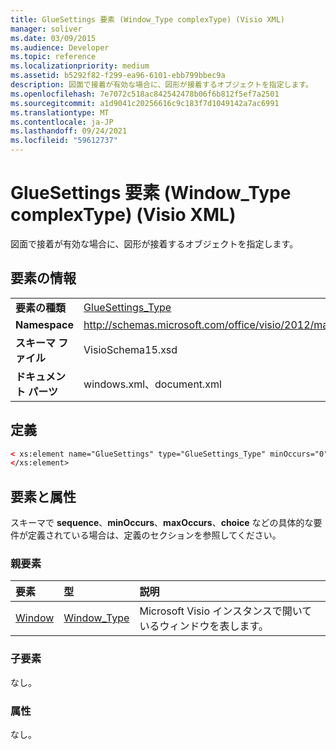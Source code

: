 ```yaml
---
title: GlueSettings 要素 (Window_Type complexType) (Visio XML)
manager: soliver
ms.date: 03/09/2015
ms.audience: Developer
ms.topic: reference
ms.localizationpriority: medium
ms.assetid: b5292f82-f299-ea96-6101-ebb799bbec9a
description: 図面で接着が有効な場合に、図形が接着するオブジェクトを指定します。
ms.openlocfilehash: 7e7072c518ac842542478b06f6b812f5ef7a2501
ms.sourcegitcommit: a1d9041c20256616c9c183f7d1049142a7ac6991
ms.translationtype: MT
ms.contentlocale: ja-JP
ms.lasthandoff: 09/24/2021
ms.locfileid: "59612737"
---
```

# <a name="gluesettings-element-window_type-complextype-visio-xml"></a>GlueSettings 要素 (Window_Type complexType) (Visio XML)

図面で接着が有効な場合に、図形が接着するオブジェクトを指定します。
  
## <a name="element-information"></a>要素の情報

|||
|:-----|:-----|
|**要素の種類** <br/> |[GlueSettings_Type](gluesettings_type-complextypevisio-xml.md) <br/> |
|**Namespace** <br/> |http://schemas.microsoft.com/office/visio/2012/main  <br/> |
|**スキーマ ファイル** <br/> |VisioSchema15.xsd  <br/> |
|**ドキュメント パーツ** <br/> |windows.xml、document.xml  <br/> |
   
## <a name="definition"></a>定義

```XML
< xs:element name="GlueSettings" type="GlueSettings_Type" minOccurs="0" maxOccurs="1" >
</xs:element>
```

## <a name="elements-and-attributes"></a>要素と属性

スキーマで **sequence**、**minOccurs**、**maxOccurs**、**choice** などの具体的な要件が定義されている場合は、定義のセクションを参照してください。 
  
### <a name="parent-elements"></a>親要素

|**要素**|**型**|**説明**|
|:-----|:-----|:-----|
|[Window](window-element-windows_type-complextypevisio-xml.md) <br/> |[Window_Type](window_type-complextypevisio-xml.md) <br/> |Microsoft Visio インスタンスで開いているウィンドウを表します。  <br/> |
   
### <a name="child-elements"></a>子要素

なし。
  
### <a name="attributes"></a>属性

なし。
  

